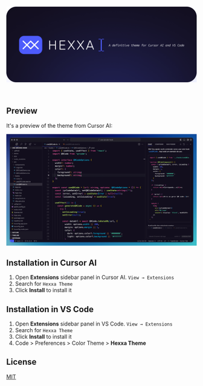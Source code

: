 <p align="center">
  <img src="https://raw.githubusercontent.com/diogomoretti/hexxa-theme/main/docs/banner.png?token=GHSAT0AAAAAAC2JPG3KO7MKED7ZL43BIXRCZ3JXVEQ" alt="Hexxa Theme Logo">
</p>

<br>

## Preview

It's a preview of the theme from Cursor AI:

![Hexxa Theme Preview](./docs/screenshot.png)

## Installation in Cursor AI

1. Open **Extensions** sidebar panel in Cursor AI. `View → Extensions`
2. Search for `Hexxa Theme`
3. Click **Install** to install it

## Installation in VS Code

1. Open **Extensions** sidebar panel in VS Code. `View → Extensions`
2. Search for `Hexxa Theme`
3. Click **Install** to install it
4. Code > Preferences > Color Theme > **Hexxa Theme**

## License

[MIT](./license.md)
